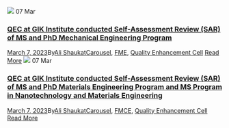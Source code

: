 [![](https://giki.edu.pk/quality-enhancement-cell/qec-news/)](https://giki.edu.pk/2023/03/07/qec-at-gik-institute-conducted-self-assessment-review-sar-of-ms-and-phd-mechanical-engineering-program/)
07
Mar
### [QEC at GIK Institute conducted Self-Assessment Review (SAR) of MS and PhD Mechanical Engineering Program](https://giki.edu.pk/2023/03/07/qec-at-gik-institute-conducted-self-assessment-review-sar-of-ms-and-phd-mechanical-engineering-program/)
[March 7, 2023](https://giki.edu.pk/2023/03/07/)By[Ali Shaukat](https://giki.edu.pk/author/alishaukat/ "Posts by Ali Shaukat")[Carousel](https://giki.edu.pk/carousel_home/), [FME](https://giki.edu.pk/fme_news/), [Quality Enhancement Cell](https://giki.edu.pk/qec_news/)
[Read More](https://giki.edu.pk/2023/03/07/qec-at-gik-institute-conducted-self-assessment-review-sar-of-ms-and-phd-mechanical-engineering-program/)
[![](https://giki.edu.pk/quality-enhancement-cell/qec-news/)](https://giki.edu.pk/2023/03/07/qec-at-gik-institute-conducted-self-assessment-review-sar-of-ms-and-phd-materials-engineering-program-and-ms-program-in-nanotechnology-and-materials-engineering/)
07
Mar
### [QEC at GIK Institute conducted Self-Assessment Review (SAR) of MS and PhD Materials Engineering Program and MS Program in Nanotechnology and Materials Engineering](https://giki.edu.pk/2023/03/07/qec-at-gik-institute-conducted-self-assessment-review-sar-of-ms-and-phd-materials-engineering-program-and-ms-program-in-nanotechnology-and-materials-engineering/)
[March 7, 2023](https://giki.edu.pk/2023/03/07/)By[Ali Shaukat](https://giki.edu.pk/author/alishaukat/ "Posts by Ali Shaukat")[Carousel](https://giki.edu.pk/carousel_home/), [FMCE](https://giki.edu.pk/fmce_news/), [Quality Enhancement Cell](https://giki.edu.pk/qec_news/)
[Read More](https://giki.edu.pk/2023/03/07/qec-at-gik-institute-conducted-self-assessment-review-sar-of-ms-and-phd-materials-engineering-program-and-ms-program-in-nanotechnology-and-materials-engineering/)
